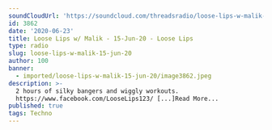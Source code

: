 ```yaml
---
soundCloudUrl: 'https://soundcloud.com/threadsradio/loose-lips-w-malik-22-jun-20'
id: 3862
date: '2020-06-23'
title: Loose Lips w/ Malik - 15-Jun-20 - Loose Lips
type: radio
slug: loose-lips-w-malik-15-jun-20
author: 100
banner:
  - imported/loose-lips-w-malik-15-jun-20/image3862.jpeg
description: >-
  2 hours of silky bangers and wiggly workouts.
  https://www.facebook.com/LooseLips123/ [...]Read More...
published: true
tags: Techno
---
```


